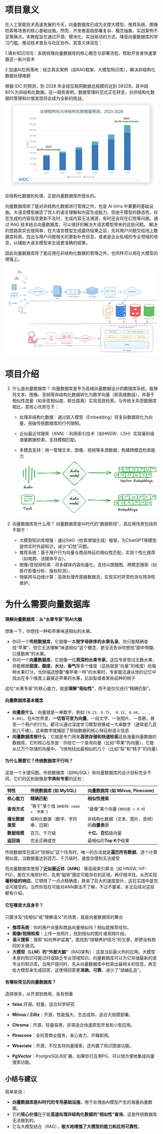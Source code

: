# 项目意义

在人工智能技术高速发展的今天，向量数据库已成为支撑大模型、推荐系统、图像检索等场景的核心基础设施。然而，开发者面临部署复杂、概念抽象、实战案例不足等痛点。本教程旨在通过开源、模块化、实战驱动的方式，降低向量数据库的学习门槛，推动技术普及与社区协作。其意义体现在：

1.填补知识鸿沟：系统梳理向量数据库的核心概念与部署流程，帮助开发者快速掌握这一新兴技术

2.加速AI应用落地：结合真实案例（如RAG框架、大模型知识库），解决非结构化数据处理难题

根据 IDC 的预测，到 2028 年全球互联网数据总规模将达到 393ZB，其中超 80%为非结构化数据。这一趋势表明，数据管理的范式正在转变，对非结构化数据的管理和价值发现将会成为全新的挑战。
![alt text](/images/qianyan1.webp)

非结构化数据的处理，正是向量数据库所擅长的。

向量数据库除了能对非结构化数据进行管理之外，也是 AI infra 中重要的基础设施。大语言模型展现了惊人的语言理解和内容生成能力，但由于模型的静态性，存在生成的内容信息更新不及时，生成内容无法溯源，有时还会存在幻觉等问题。通过 RAG 技术结合向量数据库，可以很好的解决大语言模型带来的这些问题。 解决的思路其实也很简单，在大语言模型生成最终结果之前，先将用户问题交给线上数据库检索。找出与用户问题相关的更新补充信息，或者是企业私域的专业领域的信息，以辅助大语言模型来生成更准确的结果。

因此向量数据库除了能应用在非结构化数据的管理之外，也同样可以用在大模型的增强上。

![alt text](/images/qianyan2.webp)

# 项目介绍

1. 什么是向量数据库？
   向量数据库是专为高维向量数据设计的数据库系统，能够将文本、图像、音频等非结构化数据转化为数学向量（即高维数组），并基于相似性度量（如余弦相似度、欧氏距离）实现高效检索。与传统关系型数据库相比，其核心优势在于：

     - 处理非结构化数据：通过嵌入模型（Embedding）将复杂数据转化为向量，突破传统数据库的行列限制。

     - 近似最近邻搜索（ANN）：利用索引技术（如HNSW、LSH）实现毫秒级海量数据检索，支持模糊匹配。

     - 多模态支持：统一管理文本、图像、视频等多源数据，构建跨模态检索能力
       ![alt text](/images/qianyan3.png)
2. 向量数据库有什么用？
   向量数据库是AI时代的“数据枢纽”，其应用场景包括但不限于：

     - 大模型知识库增强：通过RAG（检索增强生成）框架，为ChatGPT等模型提供实时外部知识，减少“幻觉”问题。
     - 推荐系统：基于用户行为向量与商品特征的相似性匹配，实现个性化推荐（如电商、流媒体平台）。
     - 图像/音视频检索：将多媒体内容向量化，支持以图搜图、跨模态搜索（如医疗影像分析、版权检测）。
     - 物联网与边缘计算：高效处理传感器数据流，实现实时异常检测与预测性维护。

# 为什么需要向量数据库

#### 理解向量数据库：从“水果专家”到AI大脑

想象一下，你想找一种和苹果味道相似的水果。

- 你问一个**传统数据库**，它就像一本**按字母排序的水果名录**。你只能精确查找“苹果”，但它无法理解“味道相似”这个概念，更没法告诉你想找“甜中带酸、口感脆爽”的水果。
- 你问一个**向量数据库**，它就像一位**资深的水果专家**。这位专家尝过无数水果，并能根据**甜度、酸度、水分、香气**等多个维度（这些就是“向量”的维度）给每种水果打分。当你描述想要“像苹果一样”的水果时，专家能迅速从他的记忆中找出在多个维度上最接近苹果的水果，比如梨或者某些品种的桃子

这位“水果专家”的核心能力，就是**理解“相似性”**，而不是仅仅进行“精确匹配”。

#### 向量数据库基本概念

- **向量是什么**：向量就是一串数字，例如 `[0.23, 0.75, -0.12, 0.44, ..., 0.89]`。在AI世界里，**一切皆可变为向量**。一段文字、一张图片、一首歌，甚至一个用户的行为，都可以通过深度学习模型转换成一大串数字（通常是几百到几千维）。这串数字就捕捉了原始数据的核心特征和语义信息
- **向量数据库做什么**：它就是专门用来**高效存储和快速检索**这些海量向量数据的数据库。它的核心任务是：你给它一个查询向量（比如“苹果”的向量），它能从亿万个存储的向量中，飞快地找出最相似的几个（比如“梨”和“桃子”的向量）

#### 为什么需要它？传统数据库不行吗？

这是一个关键问题。传统数据库（如MySQL）和向量数据库的设计目标完全不同，它们的区别就像是**字典和专家**的区别：

| 特性             | 传统数据库 (如 MySQL)                | 向量数据库 (如 Milvus, Pinecone)               |
| :--------------- | :----------------------------------- | :--------------------------------------------- |
| **核心能力**     | **精确匹配**                         | **相似性搜索**                                 |
| **查询方式**     | “等于”某个值 (`WHERE name = '苹果'`) | “最像”某个向量 (`相似度 > 0.9`)                |
| **擅长数据类型** | 结构化数据（数字、字符串、日期）     | 非结构化数据（文本、图片、音频）的**向量表示** |
| **数据规模**     | 百万、千万级                         | **十亿、百亿**级向量                           |
| **返回值**       | 完全正确或空                         | 最相似的**Top K个**结果                        |

传统数据库在面对“找相似”这个任务时，唯一的办法就是**遍历所有数据**，逐个计算相似度。当数据量达到百万、千万级时，速度会慢到无法接受

而向量数据库使用了**近似最近邻（ANN）** 等高级索引算法（如 HNSW, IVF-PQ），能在大海捞针时，先用“磁铁”圈定可能存在的区域，再仔细寻找，从而实现**毫秒级的响应**。它牺牲了一点点精确度，换来了巨大的速度提升，这在实践中是完全可接受的。当然你现在可能对ANN算法不了解，不过不要紧，本文后续对这些都有介绍。

#### 它在哪里大显身手？

只要涉及“找相似”或“理解语义”的场景，就是向量数据库的舞台

- **推荐系统**：你的用户向量和商品向量相似吗？相似就推荐给你。
- **图像/视频检索**：上传一张照片，找到相似的图片或视频片段。
- **语义搜索**：搜索“如何养护盆栽”，能找到“绿植养护技巧”的文章，即使没有相同的关键词。
- **大模型（LLM）的“外部大脑”**（RAG架构）：这是当前最火热的应用。大模型本身的知识可能过时或缺乏专业领域知识。向量数据库可以为它存储最新的或专业的知识库。当用户提问时，先从向量数据库中检索出最相关的信息，再交给大模型来生成回答，这使得回答更**准确、可靠**，减少了“胡编乱造”。

#### 有哪些常见的向量数据库？

选择很多，从开源到商用，各有侧重

- **faiss**:开源，轻量，适合科学研究

- **Milvus / Zilliz**：开源，性能强大，生态成熟，适合大规模部署。
- **Chroma**：开源，轻量易用，非常适合快速原型开发和小型应用。
- **Pinecone**：全托管商业服务，省心省力，开箱即用。
- **Weaviate**：开源，不仅支持向量搜索，还内置了知识图谱功能。
- **PgVector**：PostgreSQL的扩展，如果你已在用PG，可以很方便地集成向量搜索功能。

## 小结与建议

简单来说：

- **向量数据库是AI时代的专用基础设施**，用于处理由AI模型产生的海量向量数据。
- 它的**核心价值**在于能**高速处理非结构化数据的“相似性”查询**，这是传统数据库无法做到的。
- 它与大模型结合（RAG），**极大地增强了大模型的能力和应用可靠性**。

